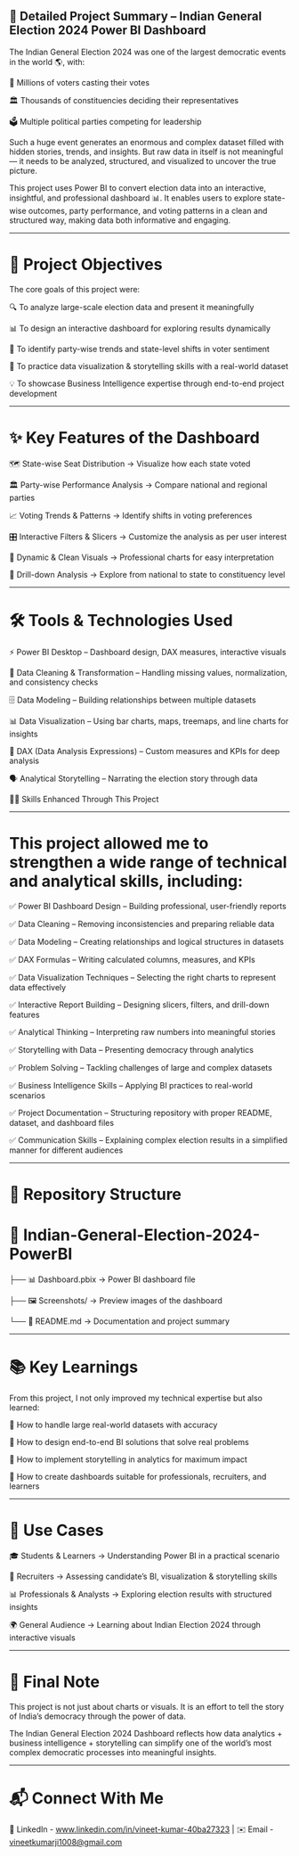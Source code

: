 ## 📝 Detailed Project Summary – Indian General Election 2024 Power BI Dashboard

The Indian General Election 2024 was one of the largest democratic events in the world 🌎, with:

👥 Millions of voters casting their votes

🏛️ Thousands of constituencies deciding their representatives

🗳️ Multiple political parties competing for leadership

Such a huge event generates an enormous and complex dataset filled with hidden stories, trends, and insights. But raw data in itself is not meaningful — it needs to be analyzed, structured, and visualized to uncover the true picture.

This project uses Power BI to convert election data into an interactive, insightful, and professional dashboard 📊. It enables users to explore state-wise outcomes, party performance, and voting patterns in a clean and structured way, making data both informative and engaging.

  ------------------
  
# 🎯 Project Objectives

The core goals of this project were:

🔍 To analyze large-scale election data and present it meaningfully

📊 To design an interactive dashboard for exploring results dynamically

🧭 To identify party-wise trends and state-level shifts in voter sentiment

🎨 To practice data visualization & storytelling skills with a real-world dataset

💡 To showcase Business Intelligence expertise through end-to-end project development

  -------------------------------------
  
# ✨ Key Features of the Dashboard

🗺️ State-wise Seat Distribution → Visualize how each state voted

🏛️ Party-wise Performance Analysis → Compare national and regional parties

📈 Voting Trends & Patterns → Identify shifts in voting preferences

🎛️ Interactive Filters & Slicers → Customize the analysis as per user interest

🎨 Dynamic & Clean Visuals → Professional charts for easy interpretation

🔎 Drill-down Analysis → Explore from national to state to constituency level

  --------------------------------
  
# 🛠️ Tools & Technologies Used

⚡ Power BI Desktop – Dashboard design, DAX measures, interactive visuals

🧹 Data Cleaning & Transformation – Handling missing values, normalization, and consistency checks

🗄️ Data Modeling – Building relationships between multiple datasets

📊 Data Visualization – Using bar charts, maps, treemaps, and line charts for insights

🧮 DAX (Data Analysis Expressions) – Custom measures and KPIs for deep analysis

🗣️ Analytical Storytelling – Narrating the election story through data

🧑‍💻 Skills Enhanced Through This Project

  ------------------------------------------------

# This project allowed me to strengthen a wide range of technical and analytical skills, including:

✅ Power BI Dashboard Design – Building professional, user-friendly reports

✅ Data Cleaning – Removing inconsistencies and preparing reliable data

✅ Data Modeling – Creating relationships and logical structures in datasets

✅ DAX Formulas – Writing calculated columns, measures, and KPIs

✅ Data Visualization Techniques – Selecting the right charts to represent data effectively

✅ Interactive Report Building – Designing slicers, filters, and drill-down features

✅ Analytical Thinking – Interpreting raw numbers into meaningful stories

✅ Storytelling with Data – Presenting democracy through analytics

✅ Problem Solving – Tackling challenges of large and complex datasets

✅ Business Intelligence Skills – Applying BI practices to real-world scenarios

✅ Project Documentation – Structuring repository with proper README, dataset, and dashboard files

✅ Communication Skills – Explaining complex election results in a simplified manner for different audiences

  -----------------------------------------------


# 📂 Repository Structure
# 📁 Indian-General-Election-2024-PowerBI

 ├── 📊 Dashboard.pbix        → Power BI dashboard file
 
 ├── 🖼️ Screenshots/          → Preview images of the dashboard
 
 └── 📄 README.md             → Documentation and project summary
 

  ---------------------------------------
  
# 📚 Key Learnings

From this project, I not only improved my technical expertise but also learned:

📌 How to handle large real-world datasets with accuracy

📌 How to design end-to-end BI solutions that solve real problems

📌 How to implement storytelling in analytics for maximum impact

📌 How to create dashboards suitable for professionals, recruiters, and learners

  -------------------------------------
  
# 📌 Use Cases

🎓 Students & Learners → Understanding Power BI in a practical scenario

💼 Recruiters → Assessing candidate’s BI, visualization & storytelling skills

📊 Professionals & Analysts → Exploring election results with structured insights

🌍 General Audience → Learning about Indian Election 2024 through interactive visuals

  ----------------------------
  

# 🌟 Final Note

This project is not just about charts or visuals.
It is an effort to tell the story of India’s democracy through the power of data.

The Indian General Election 2024 Dashboard reflects how data analytics + business intelligence + storytelling can simplify one of the world’s most complex democratic processes into meaningful insights.

  ------------------------------
  
# 📬 Connect With Me

💼 LinkedIn    -  www.linkedin.com/in/vineet-kumar-40ba27323
 | ✉️ Email    - vineetkumarji1008@gmail.com
